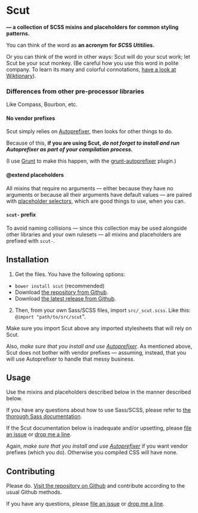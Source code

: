 # Scut

**&mdash; a collection of SCSS mixins and placeholders for common styling patterns.**

You can think of the word as **an acronym for *SC*SS *Ut*itilies.** 

Or you can think of the word in other ways: Scut will do your scut work; let Scut be your scut monkey. (Be careful how you use this word in polite company. To learn its many and colorful connotations, [have a look at Wiktionary](http://en.wiktionary.org/wiki/scut)).

### Differences from other pre-processor libraries

Like Compass, Bourbon, etc.

#### No vendor prefixes

Scut simply relies on [Autoprefixer](https://github.com/ai/autoprefixer), then looks for other things to do.

Because of this, **if you are using Scut, *do not forget to install and run Autoprefixer as part of your compilation process.***

(I use [Grunt](http://gruntjs.com/) to make this happen, with the [grunt-autoprefixer](https://github.com/nDmitry/grunt-autoprefixer) plugin.)

#### @extend placeholders

All mixins that require no arguments &mdash; either because they have no arguments or because all their arguments have default values &mdash; are paired with [placeholder selectors](http://sass-lang.com/docs/yardoc/file.SASS_REFERENCE.html#placeholders), which are good things to use, when you can.

#### `scut-` prefix

To avoid naming collisions &mdash; since this collection may be used alongside other libraries and your own rulesets &mdash; all mixins and placeholders are prefixed with `scut-`.

## Installation

1. Get the files. You have the following options:
  - `bower install scut` (recommended)
  - Download [the repository from Github](https://github.com/davidtheclark/scut).  
  - Download [the latest release from Github](https://github.com/davidtheclark/scut/releases).
2. Then, from your own Sass/SCSS files, import `src/_scut.scss`. Like this: `@import "path/to/src/scut`".

Make sure you import Scut above any imported stylesheets that will rely on Scut.

Also, *make sure that you install and use [Autoprefixer](https://github.com/ai/autoprefixer)*. As mentioned above, Scut does not bother with vendor prefixes &mdash; assuming, instead, that you will use Autoprefixer to handle that messy business.

## Usage

Use the mixins and placeholders described below in the manner described below.

If you have any questions about how to use Sass/SCSS, please refer to [the thorough Sass documentation](http://sass-lang.com/docs/yardoc/file.SASS_REFERENCE.html).

If the Scut documentation below is inadequate and/or upsetting, please [file an issue](https://github.com/davidtheclark/scut/issues) or [drop me a line](https://github.com/davidtheclark).

Again, *make sure that you install and use [Autoprefixer](https://github.com/ai/autoprefixer)* if you want vendor prefixes (which you do). Otherwise you compiled CSS will have none.

## Contributing

Please do. [Visit the repository on Github](https://github.com/davidtheclark/scut) and contribute according to the usual Github methods.

If you have any questions, please [file an issue](https://github.com/davidtheclark/scut/issues) or [drop me a line](https://github.com/davidtheclark).